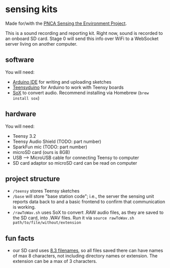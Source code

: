 # sensing kits

Made for/with the [PNCA Sensing the Environment Project](http://pnca.edu/makethinkcode/news/c/sensing_the_environment).

This is a sound recording and reporting kit. Right now, sound is recorded to an onboard SD card. Stage 0 will send this info over WiFi to a WebSocket server living on another computer.

## software

You will need:
- [Arduino IDE](https://www.arduino.cc/en/Main/Software) for writing and uploading sketches
- [Teensyduino](https://www.pjrc.com/teensy/teensyduino.html) for Arduino to work with Teensy boards
- [SoX](http://sox.sourceforge.net/) to convert audio. Recommend installing via Homebrew (`brew install sox`)

## hardware

You will need:
- Teensy 3.2
- Teensy Audio Shield (TODO: part number)
- SparkFun mic (TODO: part number)
- microSD card (ours is 8GB)
- USB --> MicroUSB cable for connecting Teensy to computer
- SD card adaptor so microSD card can be read on computer

## project structure

- `/teensy` stores Teensy sketches
- `/base` will store "base station code"; i.e., the server the sensing unit reports data back to and a basic frontend to confirm that communication is working.
- `/rawToWav.sh` uses SoX to convert .RAW audio files, as they are saved to the SD card, into .WAV files. Run it via `source rawToWav.sh path/to/file/without/extension`


## fun facts
- our SD card uses [8.3 filenames](https://en.wikipedia.org/wiki/8.3_filename), so all files saved there can have names of max 8 characters, not including directory names or extension. The extension can be a max of 3 characters.
